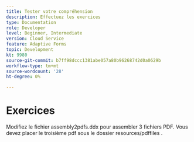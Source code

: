 ```yaml
---
title: Tester votre compréhension
description: Effectuez les exercices
type: Documentation
role: Developer
level: Beginner, Intermediate
version: Cloud Service
feature: Adaptive Forms
topic: Development
kt: 9980
source-git-commit: b7ff98dccc1381abe057a80b96268742d0a0629b
workflow-type: tm+mt
source-wordcount: '28'
ht-degree: 0%

---
```


# Exercices

Modifiez le fichier assembly2pdfs.ddx pour assembler 3 fichiers PDF. Vous devez placer le troisième pdf sous le dossier resources/pdffiles .
